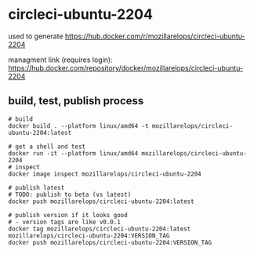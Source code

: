 # circleci-ubuntu-2204

used to generate https://hub.docker.com/r/mozillarelops/circleci-ubuntu-2204

managment link (requires login): https://hub.docker.com/repository/docker/mozillarelops/circleci-ubuntu-2204

## build, test, publish process

```shell
# build
docker build . --platform linux/amd64 -t mozillarelops/circleci-ubuntu-2204:latest

# get a shell and test
docker run -it --platform linux/amd64 mozillarelops/circleci-ubuntu-2204
# inspect
docker image inspect mozillarelops/circleci-ubuntu-2204

# publish latest
# TODO: publish to beta (vs latest)
docker push mozillarelops/circleci-ubuntu-2204:latest

# publish version if it looks good
# - version tags are like v0.0.1
docker tag mozillarelops/circleci-ubuntu-2204:latest mozillarelops/circleci-ubuntu-2204:VERSION_TAG
docker push mozillarelops/circleci-ubuntu-2204:VERSION_TAG
```

